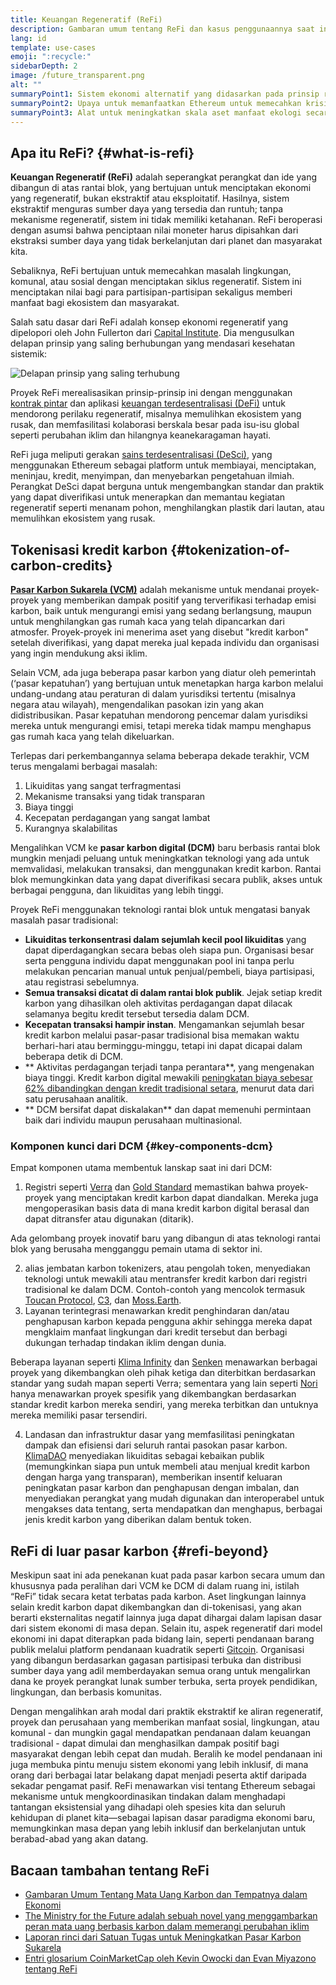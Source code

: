 ```yaml
---
title: Keuangan Regeneratif (ReFi)
description: Gambaran umum tentang ReFi dan kasus penggunaannya saat ini.
lang: id
template: use-cases
emoji: ":recycle:"
sidebarDepth: 2
image: /future_transparent.png
alt: ""
summaryPoint1: Sistem ekonomi alternatif yang didasarkan pada prinsip regeneratif
summaryPoint2: Upaya untuk memanfaatkan Ethereum untuk memecahkan krisis-krisis koordinasi tingkat global seperti perubahan iklim
summaryPoint3: Alat untuk meningkatkan skala aset manfaat ekologi secara drastis seperti kredit karbon terverifikasi
---
```


## Apa itu ReFi? \{#what-is-refi}

**Keuangan Regeneratif (ReFi)** adalah seperangkat perangkat dan ide yang dibangun di atas rantai blok, yang bertujuan untuk menciptakan ekonomi yang regeneratif, bukan ekstraktif atau eksploitatif. Hasilnya, sistem ekstraktif menguras sumber daya yang tersedia dan runtuh; tanpa mekanisme regeneratif, sistem ini tidak memiliki ketahanan. ReFi beroperasi dengan asumsi bahwa penciptaan nilai moneter harus dipisahkan dari ekstraksi sumber daya yang tidak berkelanjutan dari planet dan masyarakat kita.

Sebaliknya, ReFi bertujuan untuk memecahkan masalah lingkungan, komunal, atau sosial dengan menciptakan siklus regeneratif. Sistem ini menciptakan nilai bagi para partisipan-partisipan sekaligus memberi manfaat bagi ekosistem dan masyarakat.

Salah satu dasar dari ReFi adalah konsep ekonomi regeneratif yang dipelopori oleh John Fullerton dari [Capital Institute](https://capitalinstitute.org). Dia mengusulkan delapan prinsip yang saling berhubungan yang mendasari kesehatan sistemik:

![Delapan prinsip yang saling terhubung](./refi-regenerative-economy-diagram.png)

Proyek ReFi merealisasikan prinsip-prinsip ini dengan menggunakan [kontrak pintar](/developers/docs/smart-contracts/) dan aplikasi [keuangan terdesentralisasi (DeFi)](/defi/) untuk mendorong perilaku regeneratif, misalnya memulihkan ekosistem yang rusak, dan memfasilitasi kolaborasi berskala besar pada isu-isu global seperti perubahan iklim dan hilangnya keanekaragaman hayati.

ReFi juga meliputi gerakan [sains terdesentralisasi (DeSci)](/desci/), yang menggunakan Ethereum sebagai platform untuk membiayai, menciptakan, meninjau, kredit, menyimpan, dan menyebarkan pengetahuan ilmiah. Perangkat DeSci dapat berguna untuk mengembangkan standar dan praktik yang dapat diverifikasi untuk menerapkan dan memantau kegiatan regeneratif seperti menanam pohon, menghilangkan plastik dari lautan, atau memulihkan ekosistem yang rusak.

## Tokenisasi kredit karbon \{#tokenization-of-carbon-credits}

**[Pasar Karbon Sukarela (VCM)](https://climatefocus.com/so-what-voluntary-carbon-market-exactly/)** adalah mekanisme untuk mendanai proyek-proyek yang memberikan dampak positif yang terverifikasi terhadap emisi karbon, baik untuk mengurangi emisi yang sedang berlangsung, maupun untuk menghilangkan gas rumah kaca yang telah dipancarkan dari atmosfer. Proyek-proyek ini menerima aset yang disebut "kredit karbon" setelah diverifikasi, yang dapat mereka jual kepada individu dan organisasi yang ingin mendukung aksi iklim.

Selain VCM, ada juga beberapa pasar karbon yang diatur oleh pemerintah (‘pasar kepatuhan’) yang bertujuan untuk menetapkan harga karbon melalui undang-undang atau peraturan di dalam yurisdiksi tertentu (misalnya negara atau wilayah), mengendalikan pasokan izin yang akan didistribusikan. Pasar kepatuhan mendorong pencemar dalam yurisdiksi mereka untuk mengurangi emisi, tetapi mereka tidak mampu menghapus gas rumah kaca yang telah dikeluarkan.

Terlepas dari perkembangannya selama beberapa dekade terakhir, VCM terus mengalami berbagai masalah:

1. Likuiditas yang sangat terfragmentasi
2. Mekanisme transaksi yang tidak transparan
3. Biaya tinggi
4. Kecepatan perdagangan yang sangat lambat
5. Kurangnya skalabilitas

Mengalihkan VCM ke **pasar karbon digital (DCM)** baru berbasis rantai blok mungkin menjadi peluang untuk meningkatkan teknologi yang ada untuk memvalidasi, melakukan transaksi, dan menggunakan kredit karbon. Rantai blok memungkinkan data yang dapat diverifikasi secara publik, akses untuk berbagai pengguna, dan likuiditas yang lebih tinggi.

Proyek ReFi menggunakan teknologi rantai blok untuk mengatasi banyak masalah pasar tradisional:

- **Likuiditas terkonsentrasi dalam sejumlah kecil pool likuiditas** yang dapat diperdagangkan secara bebas oleh siapa pun. Organisasi besar serta pengguna individu dapat menggunakan pool ini tanpa perlu melakukan pencarian manual untuk penjual/pembeli, biaya partisipasi, atau registrasi sebelumnya.
- **Semua transaksi dicatat di dalam rantai blok publik**. Jejak setiap kredit karbon yang dihasilkan oleh aktivitas perdagangan dapat dilacak selamanya begitu kredit tersebut tersedia dalam DCM.
- **Kecepatan transaksi hampir instan**. Mengamankan sejumlah besar kredit karbon melalui pasar-pasar tradisional bisa memakan waktu berhari-hari atau berminggu-minggu, tetapi ini dapat dicapai dalam beberapa detik di DCM.
- ** Aktivitas perdagangan terjadi tanpa perantara**, yang mengenakan biaya tinggi. Kredit karbon digital mewakili [peningkatan biaya sebesar 62% dibandingkan dengan kredit tradisional setara](https://www.klimadao.finance/blog/klimadao-analysis-of-the-base-carbon-tonne), menurut data dari satu perusahaan analitik.
- ** DCM bersifat dapat diskalakan** dan dapat memenuhi permintaan baik dari individu maupun perusahaan multinasional.

### Komponen kunci dari DCM \{#key-components-dcm}

Empat komponen utama membentuk lanskap saat ini dari DCM:

1. Registri seperti [Verra](https://verra.org/project/vcs-program/registry-system/) dan [Gold Standard](https://www.goldstandard.org/) memastikan bahwa proyek-proyek yang menciptakan kredit karbon dapat diandalkan. Mereka juga mengoperasikan basis data di mana kredit karbon digital berasal dan dapat ditransfer atau digunakan (ditarik).

Ada gelombang proyek inovatif baru yang dibangun di atas teknologi rantai blok yang berusaha mengganggu pemain utama di sektor ini.

2. alias jembatan karbon tokenizers, atau pengolah token, menyediakan teknologi untuk mewakili atau mentransfer kredit karbon dari registri tradisional ke dalam DCM. Contoh-contoh yang mencolok termasuk [Toucan Protocol](https://toucan.earth/), [C3](https://c3.app/), dan [Moss.Earth](https://moss.earth/).
3. Layanan terintegrasi menawarkan kredit penghindaran dan/atau penghapusan karbon kepada pengguna akhir sehingga mereka dapat mengklaim manfaat lingkungan dari kredit tersebut dan berbagi dukungan terhadap tindakan iklim dengan dunia.

Beberapa layanan seperti [Klima Infinity](https://www.klimadao.finance/infinity) dan [Senken](https://senken.io/) menawarkan berbagai proyek yang dikembangkan oleh pihak ketiga dan diterbitkan berdasarkan standar yang sudah mapan seperti Verra; sementara yang lain seperti [Nori](https://nori.com/) hanya menawarkan proyek spesifik yang dikembangkan berdasarkan standar kredit karbon mereka sendiri, yang mereka terbitkan dan untuknya mereka memiliki pasar tersendiri.

4. Landasan dan infrastruktur dasar yang memfasilitasi peningkatan dampak dan efisiensi dari seluruh rantai pasokan pasar karbon. [KlimaDAO](http://klimadao.finance/) menyediakan likuiditas sebagai kebaikan publik (memungkinkan siapa pun untuk membeli atau menjual kredit karbon dengan harga yang transparan), memberikan insentif keluaran peningkatan pasar karbon dan penghapusan dengan imbalan, dan menyediakan perangkat yang mudah digunakan dan interoperabel untuk mengakses data tentang, serta mendapatkan dan menghapus, berbagai jenis kredit karbon yang diberikan dalam bentuk token.

## ReFi di luar pasar karbon \{#refi-beyond}

Meskipun saat ini ada penekanan kuat pada pasar karbon secara umum dan khususnya pada peralihan dari VCM ke DCM di dalam ruang ini, istilah “ReFi” tidak secara ketat terbatas pada karbon. Aset lingkungan lainnya selain kredit karbon dapat dikembangkan dan di-tokenisasi, yang akan berarti eksternalitas negatif lainnya juga dapat dihargai dalam lapisan dasar dari sistem ekonomi di masa depan. Selain itu, aspek regeneratif dari model ekonomi ini dapat diterapkan pada bidang lain, seperti pendanaan barang publik melalui platform pendanaan kuadratik seperti [Gitcoin](https://gitcoin.co/). Organisasi yang dibangun berdasarkan gagasan partisipasi terbuka dan distribusi sumber daya yang adil memberdayakan semua orang untuk mengalirkan dana ke proyek perangkat lunak sumber terbuka, serta proyek pendidikan, lingkungan, dan berbasis komunitas.

Dengan mengalihkan arah modal dari praktik ekstraktif ke aliran regeneratif, proyek dan perusahaan yang memberikan manfaat sosial, lingkungan, atau komunal - dan mungkin gagal mendapatkan pendanaan dalam keuangan tradisional - dapat dimulai dan menghasilkan dampak positif bagi masyarakat dengan lebih cepat dan mudah. Beralih ke model pendanaan ini juga membuka pintu menuju sistem ekonomi yang lebih inklusif, di mana orang dari berbagai latar belakang dapat menjadi peserta aktif daripada sekadar pengamat pasif. ReFi menawarkan visi tentang Ethereum sebagai mekanisme untuk mengkoordinasikan tindakan dalam menghadapi tantangan eksistensial yang dihadapi oleh spesies kita dan seluruh kehidupan di planet kita—sebagai lapisan dasar paradigma ekonomi baru, memungkinkan masa depan yang lebih inklusif dan berkelanjutan untuk berabad-abad yang akan datang.

## Bacaan tambahan tentang ReFi

- [Gambaran Umum Tentang Mata Uang Karbon dan Tempatnya dalam Ekonomi](https://www.klimadao.finance/blog/the-vision-of-a-carbon-currency)
- [The Ministry for the Future adalah sebuah novel yang menggambarkan peran mata uang berbasis karbon dalam memerangi perubahan iklim](https://en.wikipedia.org/wiki/The_Ministry_for_the_Future)
- [Laporan rinci dari Satuan Tugas untuk Meningkatkan Pasar Karbon Sukarela](https://www.iif.com/Portals/1/Files/TSVCM_Report.pdf)
- [Entri glosarium CoinMarketCap oleh Kevin Owocki dan Evan Miyazono tentang ReFi](https://coinmarketcap.com/alexandria/glossary/regenerative-finance-refi)
